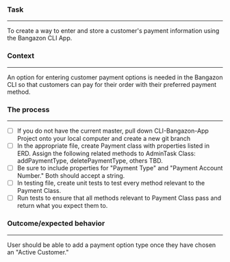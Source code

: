 ### Task
---
To create a way to enter and store a customer's payment information using the Bangazon CLI App.

### Context
---
An option for entering customer payment options is needed in the Bangazon CLI so that customers can pay for their order with their preferred payment method.

### The process 
---
- [ ] If you do not have the current master, pull down CLI-Bangazon-App Project onto your local computer and create a new git branch
- [ ] In the appropriate file, create Payment class with properties listed in ERD. Assign the following related methods to AdminTask Class: addPaymentType, deletePaymentType, others TBD.
- [ ] Be sure to include properties for "Payment Type" and "Payment Account Number." Both should accept a string.
-  [ ] In testing file, create unit tests to test every method relevant to the Payment Class.
-  [ ] Run tests to ensure that all methods relevant to Payment Class pass and return what you expect them to.

### Outcome/expected behavior
---
User should be able to add a payment option type once they have chosen an "Active Customer."
